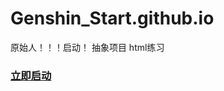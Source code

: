 # Genshin_Start.github.io
原始人！！！启动！
抽象项目 html练习

### [立即启动](https://yunchenqwq.github.io/Genshin_Start.github.io/)
